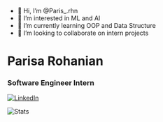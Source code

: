 - 👋 Hi, I’m @Paris_.rhn
- 👀 I’m interested in ML and AI
- 🌱 I’m currently learning OOP and Data Structure
- 💞️ I’m looking to collaborate on intern projects

# Parisa Rohanian

### Software Engineer Intern

[![LinkedIn](https://img.shields.io/badge/LinkedIn-0077B5?style=for-the-badge&logo=linkedin&logoColor=white)](https://www.linkedin.com/in/parisarohanian/)

![Stats](https://github-readme-stats.vercel.app/api?username=parisamaaa&count_private=true&include_all_commits=true&theme=tokyonight)


<!---
Parisamaaa/Parisamaaa is a ✨ special ✨ repository because its `README.md` (this file) appears on your GitHub profile.
You can click the Preview link to take a look at your changes.
--->
